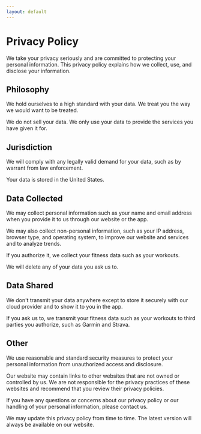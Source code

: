 ```yaml
---
layout: default
---
```


<main>

<h1>Privacy Policy</h1>
<p>We take your privacy seriously and are committed to protecting your personal information. This privacy policy explains how we collect, use, and disclose your information.</p>

<h2>Philosophy</h2>
<p>We hold ourselves to a high standard with your data. We treat you the way we would want to be treated.</p>
<p>We do not sell your data. We only use your data to provide the services you have given it for.</p>

<h2>Jurisdiction</h2>
<p>We will comply with any legally valid demand for your data, such as by warrant from law enforcement.</p>
<p>Your data is stored in the United States.</p>

<h2>Data Collected</h2>
<p>We may collect personal information such as your name and email address when you provide it to us through our website or the app.</p>
<p>We may also collect non-personal information, such as your IP address, browser type, and operating system, to improve our website and services and to analyze trends.</p>
<p>If you authorize it, we collect your fitness data such as your workouts.</p>
<p>We will delete any of your data you ask us to.</p>

<h2>Data Shared</h2>
<p>We don't transmit your data anywhere except to store it securely with our cloud provider and to show it to you in the app.</p>
<p>If you ask us to, we transmit your fitness data such as your workouts to third parties you authorize, such as Garmin and Strava.</p>

<h2>Other</h2>
<p>We use reasonable and standard security measures to protect your personal information from unauthorized access and disclosure.</p>
<p>Our website may contain links to other websites that are not owned or controlled by us. We are not responsible for the privacy practices of these websites and recommend that you review their privacy policies.</p>
<p>If you have any questions or concerns about our privacy policy or our handling of your personal information, please contact us.</p>
<p>We may update this privacy policy from time to time. The latest version will always be available on our website.</p>

</main>
